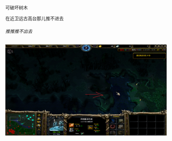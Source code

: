 可破坏树木

在近卫远古高台那儿推不进去

###### 推推推不出去

<img src="./img/推推.png" alt="推不出去" style="zoom: 50%;" align="left" />